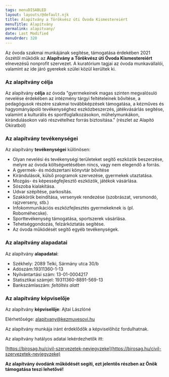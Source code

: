 ```yaml
---
tags: menuDISABLED
layout: layouts/@default.njk
title: Alapítvány a Törökvész úti Óvoda Kismestereiért
menuTitle: Alapítvány
permalink: alapitvany/
date: Last Modified
menuOrder: 320
---
```


Az óvoda szakmai munkájának segítése, támogatása érdekében 2021 őszétől működik az **Alapítvány a Törökvész úti Óvoda Kismestereiért** elnevezésű nonprofit szervezet. A kuratórium tagjai az óvoda munkavállalói, valamint az ide járó gyerekek szülei közül kerültek ki.

### Az alapítvány célja

Az alapítvány **célja** az óvoda "gyermekeinek magas szinten megvalósuló nevelése érdekében az intézmény tárgyi feltételeinek bővítése, a pedagógusok részére szakmai továbbképzések támogatása, a kézműves és hagyományápoló tevékenységhez eszközbeszerzés, játékvásárlás segítése, valamint a kulturális és sportfoglalkozásokon, műhelymunkákon, kirándulásokon való részvételhez forrás biztosítása." (részlet az Alapító Okiratból)

### Az alapítvány tevékenységei

Az alapítvány **tevékenységei** különösen:

- Olyan nevelési és tevékenységi területeket segítő eszközök beszerzése, melyre az óvoda költségvetésében nincs, vagy nem elegendő a forrás.
- A gyermek- és módszertani könyvtár bővítése
- Kirándulások, külső programok szervezése, gyermekek utaztatása.
- Mozgás- és képességfejlesztő eszközök, játékok vásárlása.
- Sószoba kialakítása.
- Udvar szépítése, parkosítás.
- Szakkörök beindítása, versenyek rendezése (szobrászat, versmondó, rajzverseny, stb.)
- Infokommunikációs eszközfejlesztés gyermekeknek is (pl. Roboméhecske).
- Sporttevékenység támogatása, sportszerek vásárlása.
- Tehetséggondozás, felzárkóztatás segítése.
- Az óvoda működését segítő egyéb tevékenységek.

### Az alapítvány alapadatai

Az alapítvány **alapadatai**:

- Székhely: 2089 Telki, Sármány utca 30/b
- Adószám:19311360-1-13
- Nyilvántartási szám: 13-01-0004217
- Statisztikai számjel: 19311360-8891-569-13
- Bankszámlaszám: _feltöltés alatt_

### Az alapítvány képviselője

Az alapítvány **képviselője**: Ajtai Lászlóné

Elérhetősége: alapitvany@kezmuvesovi.hu

Az alapítvány munkája iránt érdeklődők a képviselőhöz fordulhatnak. 

Az alapítvány hatályos adatai lekérdezhetők itt:

[https://birosag.hu/civil-szervezetek-nevjegyzeke](https://birosag.hu/civil-szervezetek-nevjegyzeke)

**Az alapítvány óvodánk működését segíti, ezt jelentős részben az Önök támogatása teszi lehetővé!**
